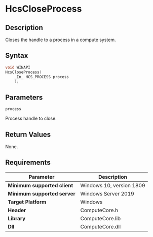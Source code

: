 # HcsCloseProcess

## Description

Closes the handle to a process in a compute system.

## Syntax

```cpp
void WINAPI
HcsCloseProcess(
    _In_ HCS_PROCESS process
    );
```

## Parameters

`process`

Process handle to close.

## Return Values

None.

## Requirements

|Parameter|Description|
|---|---|
| **Minimum supported client** | Windows 10, version 1809 |
| **Minimum supported server** | Windows Server 2019 |
| **Target Platform** | Windows |
| **Header** | ComputeCore.h |
| **Library** | ComputeCore.lib |
| **Dll** | ComputeCore.dll |